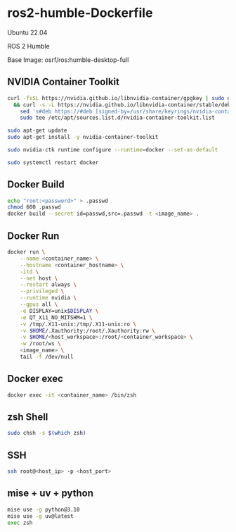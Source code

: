 # ros2-humble-Dockerfile
Ubuntu 22.04   

ROS 2 Humble   

Base Image: osrf/ros:humble-desktop-full   




## NVIDIA Container Toolkit
```bash
curl -fsSL https://nvidia.github.io/libnvidia-container/gpgkey | sudo gpg --dearmor -o /usr/share/keyrings/nvidia-container-toolkit-keyring.gpg \
  && curl -s -L https://nvidia.github.io/libnvidia-container/stable/deb/nvidia-container-toolkit.list | \
    sed 's#deb https://#deb [signed-by=/usr/share/keyrings/nvidia-container-toolkit-keyring.gpg] https://#g' | \
    sudo tee /etc/apt/sources.list.d/nvidia-container-toolkit.list
```

```bash
sudo apt-get update
sudo apt-get install -y nvidia-container-toolkit
```

```bash
sudo nvidia-ctk runtime configure --runtime=docker --set-as-default
```

```bash
sudo systemctl restart docker
```


## Docker Build
```bash
echo "root:<password>" > .passwd
chmod 600 .passwd
docker build --secret id=passwd,src=.passwd -t <image_name> .
```


## Docker Run
```bash
docker run \
    --name <container_name> \
    --hostname <container_hostname> \
    -itd \
    --net host \
    --restart always \
    --privileged \
    --runtime nvidia \
    --gpus all \
    -e DISPLAY=unix$DISPLAY \
    -e QT_X11_NO_MITSHM=1 \
    -v /tmp/.X11-unix:/tmp/.X11-unix:ro \
    -v $HOME/.Xauthority:/root/.Xauthority:rw \
    -v $HOME/<host_workspace>:/root/<container_workspace> \
    -w /root/ws \
    <image_name> \
    tail -f /dev/null
```


## Docker exec
```bash
docker exec -it <container_name> /bin/zsh
```

## zsh Shell
```bash
sudo chsh -s $(which zsh)
```


## SSH
```bash
ssh root@<host_ip> -p <host_port>
```

## mise + uv + python
```bash
mise use -g python@3.10
mise use -g uv@latest
exec zsh
```
